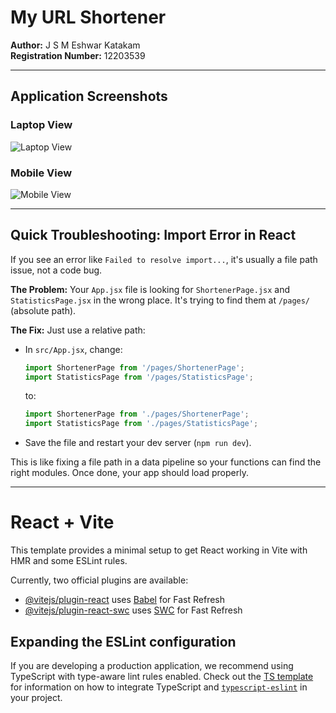 # My URL Shortener

**Author:** J S M Eshwar Katakam  
**Registration Number:** 12203539

---

## Application Screenshots

### Laptop View
![Laptop View](screenshots/laptop-view.png)

### Mobile View
![Mobile View](screenshots/mobile-view.png)

---

## Quick Troubleshooting: Import Error in React

If you see an error like `Failed to resolve import...`, it's usually a file path issue, not a code bug.

**The Problem:**
Your `App.jsx` file is looking for `ShortenerPage.jsx` and `StatisticsPage.jsx` in the wrong place. It's trying to find them at `/pages/` (absolute path).

**The Fix:**
Just use a relative path:

- In `src/App.jsx`, change:
  ```js
  import ShortenerPage from '/pages/ShortenerPage';
  import StatisticsPage from '/pages/StatisticsPage';
  ```
  to:
  ```js
  import ShortenerPage from './pages/ShortenerPage';
  import StatisticsPage from './pages/StatisticsPage';
  ```
- Save the file and restart your dev server (`npm run dev`).

This is like fixing a file path in a data pipeline so your functions can find the right modules. Once done, your app should load properly.

---

# React + Vite

This template provides a minimal setup to get React working in Vite with HMR and some ESLint rules.

Currently, two official plugins are available:

- [@vitejs/plugin-react](https://github.com/vitejs/vite-plugin-react/blob/main/packages/plugin-react) uses [Babel](https://babeljs.io/) for Fast Refresh
- [@vitejs/plugin-react-swc](https://github.com/vitejs/vite-plugin-react/blob/main/packages/plugin-react-swc) uses [SWC](https://swc.rs/) for Fast Refresh

## Expanding the ESLint configuration

If you are developing a production application, we recommend using TypeScript with type-aware lint rules enabled. Check out the [TS template](https://github.com/vitejs/vite/tree/main/packages/create-vite/template-react-ts) for information on how to integrate TypeScript and [`typescript-eslint`](https://typescript-eslint.io) in your project.





